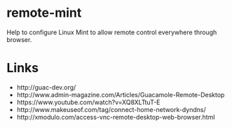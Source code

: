 # remote-mint
Help to configure Linux Mint to allow remote control everywhere through browser.

# Links

<ul>
  <li>
    http://guac-dev.org/
  </li>
  <li>
    http://www.admin-magazine.com/Articles/Guacamole-Remote-Desktop
  </li>
  <li>
    https://www.youtube.com/watch?v=XQ8XLTtuT-E
  </li>
  <li>
    http://www.makeuseof.com/tag/connect-home-network-dyndns/
  </li>
  <li>
    http://xmodulo.com/access-vnc-remote-desktop-web-browser.html
  </li>
</ul>
